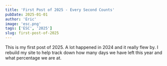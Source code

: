 ```yaml
---
title: 'First Post of 2025 - Every Second Counts'
pubDate: 2025-01-01
author: 'Eric'
image: 'esc.png'
tags: ['ESC', '2025']
slug: first-post-of-2025
---
```


This is my first post of 2025. A lot happened in 2024 and it really flew by. I rebuild my site to help track down how many days we have left this year and what percentage we are at. 
